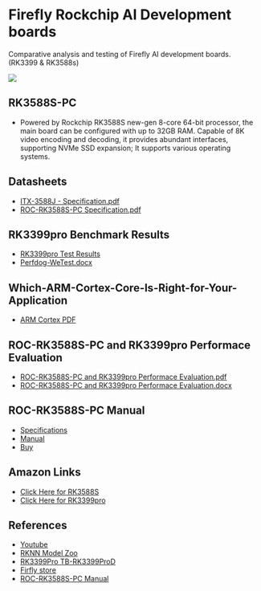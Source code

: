 # Firefly Rockchip AI Development boards 
Comparative analysis and testing of Firefly AI development boards. (RK3399 &amp; RK3588s) 

![](https://www.thomas-pr.com/rockchip/Rockchip%20Logo.jpg)

## RK3588S-PC
- Powered by Rockchip RK3588S new-gen 8-core 64-bit processor, the main board can be configured with up to 32GB RAM. Capable of 8K video encoding and decoding, it provides abundant interfaces, supporting NVMe SSD expansion; It supports various operating systems.

## Datasheets
- [ITX-3588J - Specification.pdf](https://github.com/Zeeshann1/Firefly-AI-boards/blob/main/RK%20boards%20datasheet/ITX-3588J%20-%20Specification.pdf?raw=true)
- [ROC-RK3588S-PC Specification.pdf](https://github.com/Zeeshann1/Firefly-AI-boards/blob/main/RK%20boards%20datasheet/ROC-RK3588S-PC%20Specification.pdf?raw=true)

## RK3399pro Benchmark Results
- [RK3399pro Test Results](https://github.com/Zeeshann1/Firefly-AI-boards/blob/main/RK3399pro%20benchmark%20Results/RK3399pro%20Test%20Results%20(%E6%B5%8B%E8%AF%95%E7%BB%93%E6%9E%9C).pdf?raw=true)
- [Perfdog-WeTest.docx](https://github.com/Zeeshann1/Firefly-AI-boards/blob/main/RK3399pro%20benchmark%20Results/Perfdog-WeTest.docx?raw=true)

## Which-ARM-Cortex-Core-Is-Right-for-Your-Application
- [ARM Cortex PDF](https://github.com/Zeeshann1/Firefly-AI-boards/blob/main/Which-ARM-Cortex-Core-Is-Right-for-Your-Application.pdf?raw=true)


## ROC-RK3588S-PC and RK3399pro Performace Evaluation
- [ROC-RK3588S-PC and RK3399pro Performace Evaluation.pdf](https://github.com/Zeeshann1/Firefly-AI-boards/blob/main/ROC-RK3588S-PC%20and%20RK3399pro%20Benchmark%20Results/ROC-RK3588S-PC%20and%20RK3399pro%20Performace%20Evaluation.pdf?raw=true)
- [ROC-RK3588S-PC and RK3399pro Performace Evaluation.docx](https://github.com/Zeeshann1/Firefly-AI-boards/blob/main/ROC-RK3588S-PC%20and%20RK3399pro%20Benchmark%20Results/ROC-RK3588S-PC%20and%20RK3399pro%20Performace%20Evaluation.docx?raw=true)


## ROC-RK3588S-PC Manual
- [Specifications](https://download.t-firefly.com/%E4%BA%A7%E5%93%81%E8%A7%84%E6%A0%BC%E6%96%87%E6%A1%A3/%E5%BC%80%E6%BA%90%E4%B8%BB%E6%9D%BF/ROC-RK3588S-PC%20Specification.pdf)
- [Manual](https://wiki.t-firefly.com/en/ROC-RK3588S-PC/index.html)
- [Buy](https://www.firefly.store/goods.php?id=163)

## Amazon Links
- [Click Here for RK3588S](https://www.amazon.com/Firefly-ROC-RK3588S-PC-Rockchip-Bluetooth-Computing/dp/B0B2PBVY3R)
- [Click Here for RK3399pro](https://www.amazon.com/youyeetoo-Toybrick-RK3399Pro-TB-RK3399ProD-TensorFlow/dp/B07W5B8K5M?th=1)

## References
- [Youtube](https://www.youtube.com/watch?v=1-AzJusXObY)
- [RKNN Model Zoo](https://github.com/airockchip/rknn_model_zoo)
- [RK3399Pro TB-RK3399ProD](https://www.amazon.com/youyeetoo-Toybrick-RK3399Pro-TB-RK3399ProD-TensorFlow/dp/B07W5B8K5M)
- [Firfly store](https://www.firefly.store/)
- [ROC-RK3588S-PC Manual](https://wiki.t-firefly.com/en/ROC-RK3588S-PC/android_adb_use.html)


